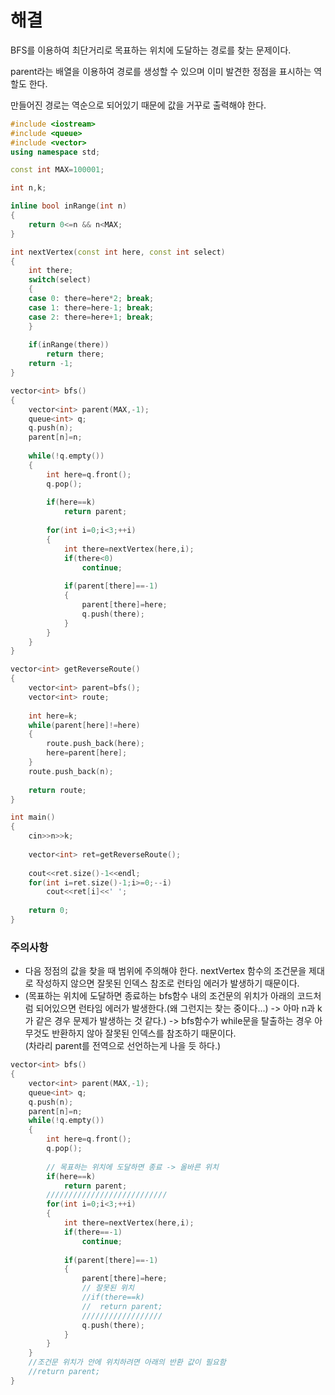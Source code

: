 # 해결 
BFS를 이용하여 최단거리로 목표하는 위치에 도달하는 경로를 찾는 문제이다.  

parent라는 배열을 이용하여 경로를 생성할 수 있으며 이미 발견한 정점을 표시하는 역할도 한다.  

만들어진 경로는 역순으로 되어있기 때문에 값을 거꾸로 출력해야 한다.  
```c++
#include <iostream>
#include <queue>
#include <vector>
using namespace std;

const int MAX=100001;

int n,k;

inline bool inRange(int n)
{
    return 0<=n && n<MAX;
}

int nextVertex(const int here, const int select)
{
    int there;
    switch(select)
    {
    case 0: there=here*2; break;
    case 1: there=here-1; break;
    case 2: there=here+1; break;
    }
    
    if(inRange(there))
        return there;
    return -1;
}

vector<int> bfs()
{
    vector<int> parent(MAX,-1);
    queue<int> q;
    q.push(n);
    parent[n]=n;
    
    while(!q.empty())
    {
        int here=q.front();
        q.pop();
        
        if(here==k)
            return parent;
        
        for(int i=0;i<3;++i)
        {
            int there=nextVertex(here,i);
            if(there<0)
                continue;
            
            if(parent[there]==-1)
            {
                parent[there]=here;
                q.push(there);
            }
        }
    }
}

vector<int> getReverseRoute()
{
    vector<int> parent=bfs();
    vector<int> route;
    
    int here=k;
    while(parent[here]!=here)
    {
        route.push_back(here);
        here=parent[here];
    }
    route.push_back(n);
    
    return route;
}

int main()
{
    cin>>n>>k;
    
    vector<int> ret=getReverseRoute();
    
    cout<<ret.size()-1<<endl;
    for(int i=ret.size()-1;i>=0;--i)
        cout<<ret[i]<<' ';
    
    return 0;
}
```

### 주의사항 
- 다음 정점의 값을 찾을 때 범위에 주의해야 한다. nextVertex 함수의 조건문을 제대로 작성하지 않으면 잘못된 인덱스 참조로 런타임 에러가 발생하기 때문이다.   
- (목표하는 위치에 도달하면 종료하는 bfs함수 내의 조건문의 위치가 아래의 코드처럼 되어있으면 런타임 에러가 발생한다.(왜 그런지는 찾는 중이다...) -> 아마 n과 k가 같은 경우 문제가 발생하는 것 같다.) 
-> bfs함수가 while문을 탈출하는 경우 아무것도 반환하지 않아 잘못된 인덱스를 참조하기 때문이다.  
(차라리 parent를 전역으로 선언하는게 나을 듯 하다.)
```c++
vector<int> bfs()
{
    vector<int> parent(MAX,-1);
    queue<int> q;
    q.push(n);
    parent[n]=n;
    while(!q.empty())
    {
        int here=q.front();
        q.pop();
        
        // 목표하는 위치에 도달하면 종료 -> 올바른 위치
        if(here==k)
            return parent;
        ///////////////////////////
        for(int i=0;i<3;++i)
        {
            int there=nextVertex(here,i);
            if(there==-1)
                continue;
            
            if(parent[there]==-1)
            {
                parent[there]=here;
                // 잘못된 위치
                //if(there==k)
                //  return parent;
                //////////////////
                q.push(there);
            }
        }
    }
    //조건문 위치가 안에 위치하려면 아래의 반환 값이 필요함 
    //return parent;
}
```
